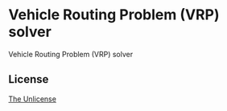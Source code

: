 # Vehicle Routing Problem (VRP) solver

Vehicle Routing Problem (VRP) solver

## License

[The Unlicense](UNLICENSE)
